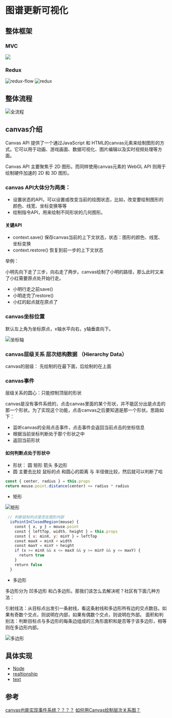# 图谱更新可视化

## 整体框架

### MVC
<img style="background: #fff" src="./imgs/mvc.jpg" />

### Redux
![redux-flow](./imgs/one-way-data-flow.png)
![redux](./imgs/redux.gif)


## 整体流程

![全流程](./imgs/%E5%9B%BE%E8%B0%B1%E6%9B%B4%E6%96%B0%E6%95%B4%E4%BD%93%E6%B5%81%E7%A8%8B%E5%9B%BE.png)

## canvas介绍

Canvas API 提供了一个通过JavaScript 和 HTML的canvas元素来绘制图形的方式。它可以用于动画、游戏画面、数据可视化、图片编辑以及实时视频处理等方面。

Canvas API 主要聚焦于 2D 图形。而同样使用canvas元素的 WebGL API 则用于绘制硬件加速的 2D 和 3D 图形。

### canvas API大体分为两类：

- 设置状态的API，可以设置或改变当前的绘图状态，比如，改变要绘制图形的颜色、线宽、坐标变换等等
- 绘制指令API，用来绘制不同形状的几何图形。

#### 关键API

- context.save() 保存canvas当前的上下文状态，状态：图形的颜色、线宽、坐标变换
- context.restore() 恢复到前一步的上下文状态

举例：

小明先向下走了三步，向右走了两步。canvas绘制了小明的路径，那么此时又来了小红需要原点处开始行走。

- 小明行走之前save()
- 小明走完了restore()
- 小红的起点就在原点了

### canvas坐标位置

默认左上角为坐标原点，x轴水平向右，y轴垂直向下。

![坐标轴](./imgs/%E5%9D%90%E6%A0%87%E8%BD%B4.png)

### canvas层级关系 层次结构数据 （Hierarchy Data）

canvas的层级： 先绘制的在最下面，后绘制的在上面

### canvas事件

层级关系的圆心：只能控制顶层的形状

canvas是没有事件系统的，点击canvas里面的某个形状，并不能区分出是点击的那一个形状。为了实现这个功能，点击canvas之后要知道是那一个形状。思路如下：

- 监听canvas的全局点击事件，点击事件会返回当前点击的坐标信息
- 根据当前坐标判断处于那个形状之中
- 返回当前形状

#### 如何判断点处于形状中

- 形状： 圆 矩形 箭头 多边形
- 圆
主要去比较 鼠标的点 和圆心的距离 与 半径做比较，然后就可以判断了哈

```js
const { center, radius } = this.props
return mouse.point.distance(center) <= radius * radius
```

- 矩形

![矩形](./imgs/%E7%9F%A9%E5%BD%A2.png)

```js
 // 判断鼠标的点是否在图形内部
  isPointInClosedRegion(mouse) {
    const { x, y } = mouse.point
    const { leftTop, width, height } = this.props
    const { x: minX, y: minY } = leftTop
    const maxX = minX + width
    const maxY = minY + height
    if (x >= minX && x <= maxX && y >= minY && y <= maxY) {
      return true
    }
    return false
  }
```

- 多边形

多边形分为 凹多边形 和凸多边形。那我们该怎么去解决呢？社区有下面几种方法：

引射线法：从目标点出发引一条射线，看这条射线和多边形所有边的交点数目。如果有奇数个交点，则说明在内部，如果有偶数个交点，则说明在外部。
面积和判别法：判断目标点与多边形的每条边组成的三角形面积和是否等于该多边形，相等则在多边形内部。

![多边形](./imgs/%E5%A4%9A%E8%BE%B9%E5%BD%A2.png)


## 具体实现

- [Node](./imgs/Node.md)
- [realtionship](./imgs/realtionship.md)
- [text](./imgs/text.md)

## 参考

[canvas也能实现事件系统？？？？](https://juejin.cn/post/6996811170459942925#heading-9)
[如何用Canvas绘制层次关系图？](https://zhuanlan.zhihu.com/p/201425163)